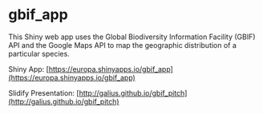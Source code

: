 gbif_app
========

This Shiny web app uses the Global Biodiversity Information Facility (GBIF) API
and the Google Maps API to map the geographic distribution of a particular species.

Shiny App:
[https://europa.shinyapps.io/gbif_app](https://europa.shinyapps.io/gbif_app)

Slidify Presentation:
[http://galius.github.io/gbif_pitch](http://galius.github.io/gbif_pitch)
